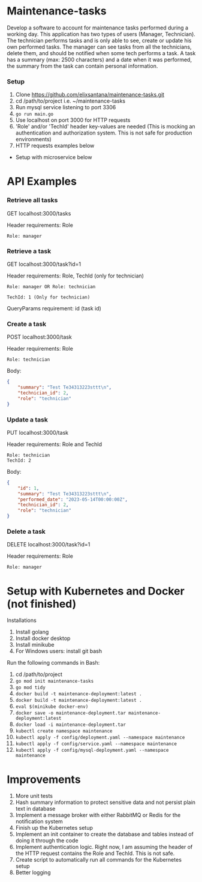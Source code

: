 # Maintenance-tasks
Develop a software to account for maintenance tasks performed during a working day. This application has two types of users (Manager, Technician).
The technician performs tasks and is only able to see, create or update his own performed tasks.
The manager can see tasks from all the technicians, delete them, and should be notified when some tech performs a task.
A task has a summary (max: 2500 characters) and a date when it was performed, the summary from the task can contain personal information.

### Setup
1) Clone https://github.com/elixsantana/maintenance-tasks.git
2) cd /path/to/project  i.e. ~/maintenance-tasks
4) Run mysql service listening to port 3306
5) ```go run main.go```
6) Use localhost on port 3000 for HTTP requests
7) 'Role' and/or 'TechId' header key-values are needed (This is mocking an authentication and authorization system. This is not safe for production environments)
8) HTTP requests examples below


- Setup with microservice below

# API Examples
### Retrieve all tasks
GET localhost:3000/tasks

Header requirements: Role

    Role: manager


### Retrieve a task
GET localhost:3000/task?id=1

Header requirements: Role, TechId (only for technician)

    Role: manager OR Role: technician

    TechId: 1 (Only for technician)

QueryParams requirement: id (task id)

### Create a task
POST localhost:3000/task

Header requirements: Role

    Role: technician

Body:
```json
{
    "summary": "Test Te34313223sttt\n",
    "technician_id": 2,
    "role": "technician"
}
```


### Update a task  
PUT localhost:3000/task

Header requirements: Role and TechId

    Role: technician
    TechId: 2

Body:
```json
{
    "id": 1,
    "summary": "Test Te34313223sttt\n",
    "performed_date": "2023-05-14T00:00:00Z",
    "technician_id": 2,
    "role": "technician"
}
```

### Delete a task
DELETE localhost:3000/task?id=1

Header requirements: Role

    Role: manager

# Setup with Kubernetes and Docker (not finished)
Installations
1. Install golang
2. Install docker desktop
3. Install minikube
4. For Windows users: install git bash

Run the following commands in Bash:
1. cd /path/to/project
1. ```go mod init maintenance-tasks```
2. ```go mod tidy```
3. ```docker build -t maintenance-deployment:latest .```
4. ```docker build -t maintenance-deployment:latest .```
5. ```eval $(minikube docker-env)```
6. ```docker save -o maintenance-deployment.tar maintenance-deployment:latest```
7. ```docker load -i maintenance-deployment.tar```
8. ```kubectl create namespace maintenance```
9. ```kubectl apply -f config/deployment.yaml --namespace maintenance ```     
10. ```kubectl apply -f config/service.yaml --namespace maintenance```
11. ```kubectl apply -f config/mysql-deployment.yaml --namespace maintenance```

# Improvements

1. More unit tests
2. Hash summary information to protect sensitive data and not persist plain text in database
3. Implement a message broker with either RabbitMQ or Redis for the notification system
4. Finish up the Kubernetes setup
5. Implement an init container to create the database and tables instead of doing it through the code
6. Implement authentication logic. Right now, I am assuming the header of the HTTP request contains the Role and TechId. This is not safe.
7. Create script to automatically run all commands for the Kubernetes setup
8. Better logging